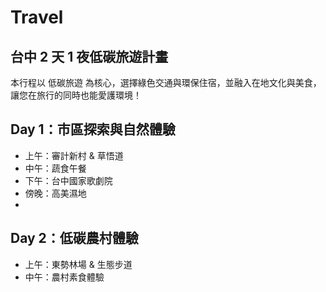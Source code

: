 # Travel
## 台中 2 天 1 夜低碳旅遊計畫
本行程以 低碳旅遊 為核心，選擇綠色交通與環保住宿，並融入在地文化與美食，讓您在旅行的同時也能愛護環境！

## Day 1：市區探索與自然體驗
- 上午：審計新村 & 草悟道
- 中午：蔬食午餐
- 下午：台中國家歌劇院
- 傍晚：高美濕地
- 
## Day 2：低碳農村體驗
- 上午：東勢林場 & 生態步道
- 中午：農村素食體驗

